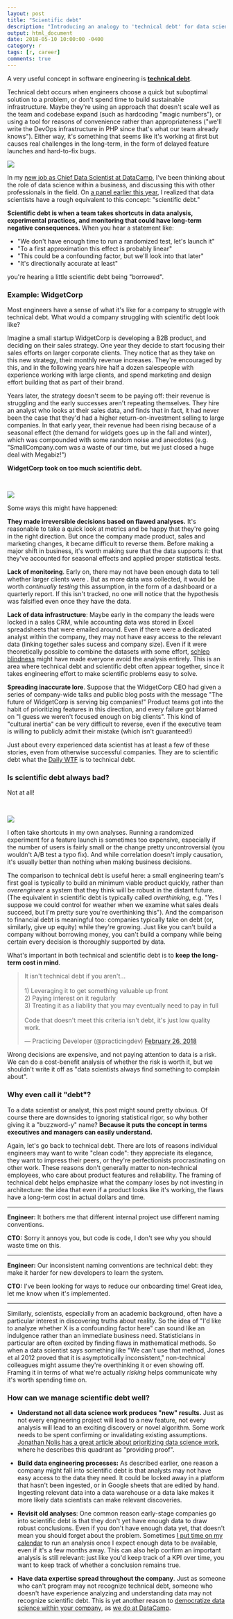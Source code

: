 ```yaml
---
layout: post
title: "Scientific debt"
description: "Introducing an analogy to 'technical debt' for data scientists."
output: html_document
date: 2018-05-10 10:00:00 -0400
category: r
tags: [r, career]
comments: true
---
```


A very useful concept in software engineering is **[technical debt](https://martinfowler.com/bliki/TechnicalDebt.html)**.

Technical debt occurs when engineers choose a quick but suboptimal solution to a problem, or don't spend time to build sustainable infrastructure. Maybe they're using an approach that doesn't scale well as the team and codebase expand (such as hardcoding "magic numbers"), or using a tool for reasons of convenience rather than appropriateness ("we'll write the DevOps infrastructure in PHP since that's what our team already knows"). Either way, it's something that seems like it's working at first but causes real challenges in the long-term, in the form of delayed feature launches and hard-to-fix bugs.

![](https://josephdpurcell.github.io/Lorax/dist/2015-madison-php/assets/What_colour_is_your_backlog.svg)

In my [new job as Chief Data Scientist at DataCamp](http://varianceexplained.org/r/joining-datacamp/), I've been thinking about the role of data science within a business, and discussing this with other professionals in the field. On [a panel earlier this year](https://twitter.com/robinson_es/status/959948446542151680), I realized that data scientists have a rough equivalent to this concept: "scientific debt."

**Scientific debt is when a team takes shortcuts in data analysis, experimental practices, and monitoring that could have long-term negative consequences.** When you hear a statement like:

* "We don't have enough time to run a randomized test, let's launch it"
* "To a first approximation this effect is probably linear"
* "This could be a confounding factor, but we'll look into that later"
* "It's directionally accurate at least"

you're hearing a little scientific debt being "borrowed".

### Example: WidgetCorp

Most engineers have a sense of what it's like for a company to struggle with technical debt. What would a company struggling with scientific debt look like?

Imagine a small startup WidgetCorp is developing a B2B product, and deciding on their sales strategy. One year they decide to start focusing their sales efforts on larger corporate clients. They notice that as they take on this new strategy, their monthly revenue increases. They're encouraged by this, and in the following years hire half a dozen salespeople with experience working with large clients, and spend marketing and design effort building that as part of their brand.

Years later, the strategy doesn't seem to be paying off: their revenue is struggling and the early successes aren't repeating themselves. They hire an analyst who looks at their sales data, and finds that in fact, it had never been the case that they'd had a higher return-on-investment selling to large companies. In that early year, their revenue had been rising because of a seasonal effect (the demand for widgets goes up in the fall and winter), which was compounded with some random noise and anecdotes (e.g. "SmallCompany.com was a waste of our time, but we just closed a huge deal with Megabiz!")

**WidgetCorp took on too much scientific debt.** 

&nbsp;

![](https://smallbiztrends.com/wp-content/uploads/2016/01/cartoon7379.png)

Some ways this might have happened:

**They made irreversible decisions based on flawed analyses.** It's reasonable to take a quick look at metrics and be happy that they're going in the right direction. But once the company made product, sales and marketing changes, it became difficult to reverse them. Before making a major shift in business, it's worth making sure that the data supports it: that they've accounted for seasonal effects and applied proper statistical tests.

**Lack of monitoring**. Early on, there may not have been enough data to tell whether larger clients were . But as more data was collected, it would be worth *continually testing* this assumption, in the form of a dashboard or a quarterly report. If this isn't tracked, no one will notice that the hypothesis was falsified even once they have the data.

**Lack of data infrastructure**: Maybe early in the company the leads were locked in a sales CRM, while accounting data was stored in Excel spreadsheets that were emailed around. Even if there were a dedicated analyst within the company, they may not have easy access to the relevant data (linking together sales sucess and company size). Even if it were theoretically possible to combine the datasets with some effort, [schlep blindness](http://www.paulgraham.com/schlep.html) might have made everyone avoid the analysis entirely. This is an area where technical debt and scientific debt often appear together, since it takes engineering effort to make scientific problems easy to solve.

**Spreading inaccurate lore**. Suppose that the WidgetCorp CEO had given a series of company-wide talks and public blog posts with the message "The future of WidgetCorp is serving big companies!" Product teams got into the habit of prioritizing features in this direction, and every failure got blamed on "I guess we weren't focused enough on big clients". This kind of "cultural inertia" can be very difficult to reverse, even if the executive team is willing to publicly admit their mistake (which isn't guaranteed!)

Just about every experienced data scientist has at least a few of these stories, even from otherwise successful companies. They are to scientific debt what the [Daily WTF](https://thedailywtf.com/) is to technical debt.

### Is scientific debt always bad?

Not at all!

&nbsp;

![](http://files.explosm.net/comics/Rob/profits.png)

I often take shortcuts in my own analyses. Running a randomized experiment for a feature launch is sometimes too expensive, especially if the number of users is fairly small or the change pretty uncontroversial (you wouldn't A/B test a typo fix). And while correlation doesn't imply causation, it's usually better than nothing when making business decisions.

The comparison to technical debt is useful here: a small engineering team's first goal is typically to build an minimum viable product quickly, rather than *overengineer* a system that they think will be robust in the distant future. (The equivalent in scientific debt is typically called *overthinking*, e.g. "Yes I suppose we could control for weather when we examine what sales deals succeed, but I'm pretty sure you're overthinking this"). And the comparison to financial debt is meaningful too: companies typically take on debt (or, similarly, give up equity) while they're growing. Just like you can't build a company without borrowing money, you can't build a company while being certain every decision is thoroughly supported by data.

What's important in both technical and scientific debt is to **keep the long-term cost in mind**.

<blockquote class="twitter-tweet" data-lang="en"><p lang="en" dir="ltr">It isn&#39;t technical debt if you aren&#39;t...<br><br>1) Leveraging it to get something valuable up front<br>2) Paying interest on it regularly<br>3) Treating it as a liability that you may eventually need to pay in full<br><br>Code that doesn&#39;t meet this criteria isn&#39;t debt, it&#39;s just low quality work.</p>&mdash; Practicing Developer (@practicingdev) <a href="https://twitter.com/practicingdev/status/968175299581108224?ref_src=twsrc%5Etfw">February 26, 2018</a></blockquote>
<script async src="https://platform.twitter.com/widgets.js" charset="utf-8"></script>

Wrong decisions are expensive, and not paying attention to data is a risk. We can do a cost-benefit analysis of whether the risk is worth it, but we shouldn't write it off as "data scientists always find something to complain about".

### Why even call it "debt"?

To a data scientist or analyst, this post might sound pretty obvious. Of course there are downsides to ignoring statistical rigor, so why bother giving it a "buzzword-y" name? **Because it puts the concept in terms executives and managers can easily understand.**

Again, let's go back to technical debt. There are lots of reasons individual engineers may want to write "clean code": they appreciate its elegance, they want to impress their peers, or they're perfectionists procrastinating on other work. These reasons don't generally matter to non-technical employees, who care about product features and reliability. The framing of technical debt helps emphasize what the company loses by not investing in architecture: the idea that even if a product looks like it's working, the flaws have a long-term cost in actual dollars and time.

-----

**Engineer:** It bothers me that different internal project use different naming conventions.

**CTO:** Sorry it annoys you, but code is code, I don't see why you should waste time on this.

-----

**Engineer:** Our inconsistent naming conventions are technical debt: they make it harder for new developers to learn the system.

**CTO:** I've been looking for ways to reduce our onboarding time! Great idea, let me know when it's implemented.

-----

Similarly, scientists, especially from an academic background, often have a particular interest in discovering truths about reality. So the idea of "I'd like to analyze whether X is a confounding factor here" can sound like an indulgence rather than an immediate business need. Statisticians in particular are often excited by finding flaws in mathematical methods. So when a data scientist says something like "We can't use that method, Jones et al 2012 proved that it is asymptotically inconsistent," non-technical colleagues might assume they're overthinking it or even showing off. Framing it in terms of what we're actually *risking* helps communicate why it's worth spending time on.

### How can we manage scientific debt well?

* **Understand not all data science work produces "new" results.** Just as not every engineering project will lead to a new feature, not every analysis will lead to an exciting discovery or novel algorithm. Some work needs to be spent confirming or invalidating existing assumptions. [Jonathan Nolis has a great article about prioritizing data science work](https://towardsdatascience.com/prioritizing-data-science-work-936b3765fd45), where he describes this quadrant as "providing proof".

* **Build data engineering processes:** As described earlier, one reason a company might fall into scientific debt is that analysts may not have easy access to the data they need. It could be locked away in a platform that hasn't been ingested, or in Google sheets that are edited by hand. Ingesting relevant data into a data warehouse or a data lake makes it more likely data scientists can make relevant discoveries.

* **Revisit old analyses**: One common reason early-stage companies go into scientific debt is that they don't yet have enough data to draw robust conclusions. Even if you don't have enough data yet, that doesn't mean you should forget about the problem. Sometimes [I put time on my calendar](https://medium.com/the-mission/why-calendars-are-more-effective-than-to-do-lists-9bc6ce3bee50) to run an analysis once I expect enough data to be available, even if it's a few months away. This can also help confirm an important analysis is still relevant: just like you'd keep track of a KPI over time, you want to keep track of whether a conclusion remains true.

* **Have data expertise spread throughout the company**. Just as someone who can't program may not recognize technical debt, someone who doesn't have experience analyzing and understanding data may not recognize scientific debt. This is yet another reason to [democratize data science within your company](https://register.gotowebinar.com/register/5951553477110700289?source=blog), as [we do at DataCamp](http://varianceexplained.org/r/joining-datacamp/).
